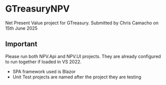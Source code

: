 # GTreasuryNPV

Net Present Value project for GTreasury.  Submitted by Chris Camacho on 15th June 2025

## Important

Please run both NPV.Api and NPV.UI projects.  They are already configured to run together if loaded in VS 2022.

- SPA framework used is Blazor
- Unit Test projects are named after the project they are testing

